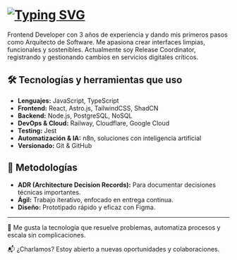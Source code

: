 # [![Typing SVG](https://readme-typing-svg.herokuapp.com?font=&weight=700&size=32&pause=1000&color=F7F7F7&center=true&repeat=false&width=435&lines=%F0%9F%91%8B+Hola%2C+soy+Javi)](https://git.io/typing-svg)

Frontend Developer con 3 años de experiencia y dando mis primeros pasos como Arquitecto de Software. Me apasiona crear interfaces limpias, funcionales y sostenibles. Actualmente soy Release Coordinator, registrando y gestionando cambios en servicios digitales críticos.

## 🛠️ Tecnologías y herramientas que uso

- **Lenguajes:** JavaScript, TypeScript
- **Frontend:** React, Astro.js, TailwindCSS, ShadCN
- **Backend:** Node.js, PostgreSQL, NoSQL
- **DevOps & Cloud:** Railway, Cloudflare, Google Cloud
- **Testing:** Jest
- **Automatización & IA:** n8n, soluciones con inteligencia artificial
- **Versionado:** Git & GitHub

## 🧠 Metodologías

- **ADR (Architecture Decision Records):** Para documentar decisiones técnicas importantes.
- **Ágil:** Trabajo iterativo, enfocado en entrega continua.
- **Diseño:** Prototipado rápido y eficaz con Figma.

---

🚀 Me gusta la tecnología que resuelve problemas, automatiza procesos y escala sin complicaciones.

📬 ¿Charlamos? Estoy abierto a nuevas oportunidades y colaboraciones.
